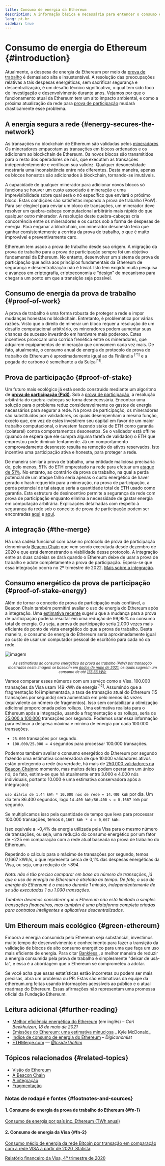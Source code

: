 ```yaml
---
title: Consumo de energia da Ethereum
description: A informação básica e necessária para entender o consumo de energia da Ethereum.
lang: pt-br
sidebar: true
---
```


# Consumo de energia do Ethereum {#introduction}

Atualmente, a despesa de energia da Ethereum por meio da [prova de trabalho](/developers/docs/consensus-mechanisms/#proof-of-work) é demasiado alta e insustentável. A resolução das preocupações relativas a tais despesas energéticas, sem sacrificar segurança e descentralização, é um desafio técnico significativo, o qual tem sido foco de investigação e desenvolvimento durante anos. Vejamos por que o funcionamento atual da Ethereum tem um alto impacto ambiental, e como a próxima atualização da rede para [prova de participação](/developers/docs/consensus-mechanisms/pos) mudará drasticamente esse problema.

## A energia segura a rede {#energy-secures-the-network}

As transações no blockchain de Ethereum são validadas pelos [mineradores](/developers/docs/consensus-mechanisms/pow/mining). Os mineradores empacotam as transações em blocos ordenados e os adicionam ao blockchain de Ethereum. Os novos blocos são transmitidos para o resto dos operadores de nós, que executam as transações independentemente e verificam sua validez. Qualquer desonestidade mostraria uma inconsistência entre nós diferentes. Desta maneira, apenas os blocos honestos são adicionados à blockchain, tornando-se imutáveis.

A capacidade de qualquer minerador para adicionar novos blocos só funciona se houver um custo associado à mineração e uma imprevisibilidade sobre qual será o nó específico que enviará o próximo bloco. Estas condições são satisfeitas impondo a prova de trabalho (PoW). Para ser elegível para enviar um bloco de transações, um minerador deve resolver um quebra-cabeça computacional arbitrário mais rápido do que qualquer outro minerador. A resolução deste quebra-cabeças cria concorrência entre os mineradores e os custos sob a forma de despesas de energia. Para enganar a blockchain, um minerador desonesto teria que ganhar consistentemente a corrida da prova de trabalho, o que é muito improvável e preventivamente caro.

Ethereum tem usado a prova de trabalho desde sua origem. A migração da prova de trabalho para a prova de participação sempre foi um objetivo fundamental da Ethereum. No entanto, desenvolver um sistema de prova de participação que adira aos princípios fundamentais da Ethereum de segurança e descentralização não é trivial. Isto tem exigido muita pesquisa e avanços em criptografia, criptoeconomia e “design” de mecanismo para chegar a um ponto em que a transição seja possível.

## Consumo de energia da prova de trabalho {#proof-of-work}

A prova de trabalho é uma forma robusta de proteger a rede e impor mudanças honestas no blockchain. Entretanto, é problemática por várias razões. Visto que o direito de minerar um bloco requer a resolução de um desafio computacional arbitrário, os mineradores podem aumentar suas chances de sucesso investindo em hardware mais poderoso. Estes incentivos provocam uma corrida frenética entre os mineradores, que adquirem equipamentos de mineração que consomem cada vez mais. De fato, atualmente, o consumo anual de energia do protocolo de prova de trabalho do Ethereum é aproximadamente igual ao da Finlândia <sup>[^1]</sup> e a pegada de carbono é semelhante a da Suíça<sup>[^1]</sup>.

## Prova de participação {#proof-of-stake}

Um futuro mais ecológico já está sendo construído mediante um algoritmo de [**prova de participação (PoS)**](/upgrades/beacon-chain/). Sob a [prova de participação](/developers/docs/consensus-mechanisms/pos/), a resolução arbitrária do quebra-cabeças se torna desnecessária. Encontrar uma solução para o problema reduz consideravelmente os gastos de energia necessários para segurar a rede. Na prova de participação, os mineradores são substituídos por validadores, os quais desempenham a mesma função, exceto que, em vez de estes investirem seu capital em favor de um maior trabalho computacional, o investem fazendo stake de ETH como garantia (colateral) contra comportamentos desonestos. Se o validador está offline (quando se espera que ele cumpra alguma tarefa de validador) o ETH que emprestou pode diminuir lentamente. Já um comportamento comprovadamente desonesto resulta na remoção do ativos reservados. Isto incentiva uma participação ativa e honesta, para proteger a rede.

De maneira similar à prova de trabalho, uma entidade maliciosa precisaria de, pelo menos, 51% do ETH emprestado na rede para efetuar um [ataque de 51%](/glossary/#51-attack). No entanto, ao contrário da prova de trabalho, na qual a perda potencial de um ataque falho seria apenas o custo energético de haver gerado o hash requerido para a mineração, na prova de participação, a perda potencial de tal ataque seria a quantidade total de ETH usado como garantia. Esta estrutura de desincentivo permite a segurança da rede com prova de participação enquanto elimina a necessidade de gastar energia em computação arbitrária. Explicações detalhadas com respeito à segurança da rede sob o conceito de prova de participação podem ser encontradas [aqui](/developers/docs/consensus-mechanisms/pos/) e [aqui](https://vitalik.ca/general/2017/12/31/pos_faq.html).

## A integração {#the-merge}

Há uma cadeia funcional com base no protocolo de prova de participação denominada [Beacon Chain](/upgrades/beacon-chain/) que vem sendo executada desde dezembro de 2020 e que está demonstrando a viabilidade desse protocolo. A integração entre as duas cadeias se dará quando o Ethereum deixe de usar a prova de trabalho e adote completamente a prova de participação. Espera-se que essa integração ocorra no 2º trimestre de 2022. [Mais sobre a integração](/upgrades/merge/).

## Consumo energético da prova de participação {#proof-of-stake-energy}

Além de tornar o conceito de prova de participação mais confiável, a Beacon Chain também permitirá avaliar o uso de energia do Ethereum após a integração. Uma [estimativa recente](https://blog.ethereum.org/2021/05/18/country-power-no-more/) sugeriu que a mudança para a prova de participação poderia resultar em uma redução de 99,95% no consumo total de energia. Ou seja, a prova de participação seria 2.000 vezes mais eficiente do ponto de vista energético do que a prova de trabalho. Desta maneira, o consumo de energia do Ethereum seria aproximadamente igual ao custo de usar um computador pessoal de escritório para cada nó da rede.

![imagem](energy_use_per_transaction.png)

<p style="text-align: center;"><small><i>As estimativas do consumo energético da prova de trabalho (PoW) por transação mostradas neste imagem se baseiam em <a href="https://blog.ethereum.org/2021/05/18/country-power-no-more/" target="_blank" rel="noopener noreferrer">dados de maio de 2021</a>, os quais sugerem um consumo de até <a href="https://digiconomist.net/ethereum-energy-consumption" target="_blank" rel="noopener noreferrer">175,56 kWh</a></i></small></p>

Vamos comparar esses números com um serviço como a Visa. 100.000 transações da Visa usam 149 kWh de energia<sup>[^2]</sup>. Assumindo que a fragmentação foi implementada, a taxa de transação atual do Ethereum (15 transações por segundo) será aumentada em pelo menos 64 vezes (equivalente ao número de fragmentos). Isso sem contabilizar a otimização adicional proporcionada pelos rollups. Uma estimativa realista para o Ethereum após a integração, usando a fragmentação e os rollups, seria de [25.000 a 100.000](https://twitter.com/VitalikButerin/status/1312905884549300224?s=20) transações por segundo. Podemos usar essa informação para estimar a despesa máxima e mínima de energia por cada 100.000 transações.

- `25.000` transações por segundo.
- `100.000/25.000 = 4` segundos para processar 100.000 transações.

Podemos também avaliar o consumo energético do Ethereum por segundo fazendo uma estimativa conservadora de que 10.000 validadores ativos estão protegendo a rede (na verdade, há mais de [250.000 validadores na Beacon Chain](https://beaconscan.com/)no momento, mas muitos deles podem operar em um único nó; de fato, estima-se que há atualmente entre 3.000 e 4.000 nós individuais, portanto 10.000 é uma estimativa conservadora após a integração):

`uso diário de 1,44 kWh * 10.000 nós de rede = 14.400 kWh` por dia. Um dia tem 86.400 segundos, logo `14.400 kWh/86.400 s = 0,1667 kWh` por segundo.

Se multiplicamos isso pela quantidade de tempo que leva para processar 100.000 transações, temos `0,1667 kWh * 4 = 0,667 kWh`.

Isso equivale a ~0,4% da energia utilizada pela Visa para o mesmo número de transações, ou seja, uma redução do consumo energético por um fator de ~225 em comparação com a rede atual baseada na prova de trabalho do Ethereum.

Repetindo o cálculo para o máximo de transações por segundo, temos 0,1667 kWh/s, o que representa cerca de 0,1% das despesas energéticas da Visa, ou seja, uma redução de ~894.

_Nota: não é tão preciso comparar em base ao número de transações, já que o uso de energia no Ethereum é atrelado ao tempo. De fato, o uso de energia do Ethereum é o mesmo durante 1 minuto, independentemente de se são executadas 1 ou 1.000 transações._

_Também devemos considerar que o Ethereum não está limitado a simples transações financeiras, mas também é uma plataforma completa criadas para contratos inteligentes e aplicativos descentralizados._

## Um Ethereum mais ecológico {#green-ethereum}

Embora a energia consumida pelo Ethereum seja substancial, investimos muito tempo de desenvolvimento e conhecimento para fazer a transição da validação de blocos de alto consumo energético para uma que faça um uso mais eficiente de energia. Para citar [Bankless,](http://podcast.banklesshq.com/), a melhor maneira de reduzir a energia consumida pela prova de trabalho é simplesmente "deixar de usá-la", e essa é a abordagem que o Ethereum se comprometeu a adotar.

<InfoBanner emoji=":evergreen_tree:">
  Se você acha que essas estatísticas estão incorretas ou podem ser mais precisas, abra um problema ou PR. Estas são estimativas da equipe da ethereum.org feitas usando informações acessíveis ao público e o atual roadmap do Ethereum. Essas afirmações não representam uma promessa oficial da Fundação Ethereum. 
</InfoBanner>

## Leitura adicional {#further-reading}

- [Melhor eficiência energética do Ethereum](https://blog.ethereum.org/2021/05/18/country-power-no-more/) (em inglês) – _Carl Beekhuizen, 18 de maio de 2021_
- [Emissões do Ethereum: uma estimativa minuciosa](https://kylemcdonald.github.io/ethereum-emissions/) _ Kyle McDonald_
- [Índice de consumo de energia do Ethereum](https://digiconomist.net/ethereum-energy-consumption/) – _Digiconomist_
- [ETHMerge.com](https://ethmerge.com/) — _[@InsideTheSim](https://twitter.com/InsideTheSim)_

## Tópicos relacionados {#related-topics}

- [Visão do Ethereum](/upgrades/vision/)
- [A Beacon Chain](/upgrades/beacon-chain)
- [A integração](/upgrades/merge/)
- [Fragmentação](/upgrades/beacon-chain/)

### Notas de rodapé e fontes {#footnotes-and-sources}

#### 1. Consumo de energia da prova de trabalho do Ethereum {#fn-1}

[Consumo de energia por país inc. Ethereum (TWh anual)](https://digiconomist.net/ethereum-energy-consumption)

#### 2. Consumo de energia da Visa {#fn-2}

[Consumo médio de energia da rede Bitcoin por transação em comparação com a rede VISA a partir de 2020, Statista](https://www.statista.com/statistics/881541/bitcoin-energy-consumption-transaction-comparison-visa/)

[Relatório financeiro da Visa, 4º trimestre de 2020](https://s1.q4cdn.com/050606653/files/doc_financials/2020/q4/Visa-Inc.-Q4-2020-Operational-Performance-Data.pdf)
